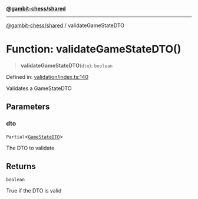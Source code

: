 [**@gambit-chess/shared**](../README.md)

***

[@gambit-chess/shared](../globals.md) / validateGameStateDTO

# Function: validateGameStateDTO()

> **validateGameStateDTO**(`dto`): `boolean`

Defined in: [validation/index.ts:140](https://github.com/cango91/gambit-chess/blob/b8ea13e4976c99c29d095eae7bc504b86f9add51/shared/src/validation/index.ts#L140)

Validates a GameStateDTO

## Parameters

### dto

`Partial`\<[`GameStateDTO`](../interfaces/GameStateDTO.md)\>

The DTO to validate

## Returns

`boolean`

True if the DTO is valid
